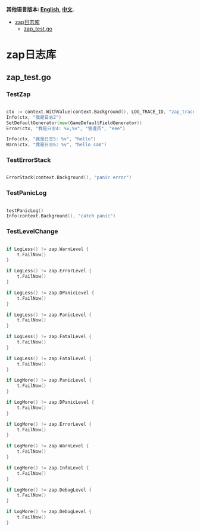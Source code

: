 **其他语言版本: [English](README.md), [中文](README_zh.md).**



<!-- toc -->

- [zap日志库](#zap%E6%97%A5%E5%BF%97%E5%BA%93)
  * [zap_test.go](#zap_testgo)

<!-- tocstop -->

# zap日志库
## zap_test.go
### TestZap
```go

ctx := context.WithValue(context.Background(), LOG_TRACE_ID, "zap_trace_id")
Info(ctx, "我是日志2")
SetDefaultGenerator(new(GameDefaultFieldGenerator))
Error(ctx, "我是日志4: %v,%v", "管理员", "eee")

Info(ctx, "我是日志5: %v", "hello")
Warn(ctx, "我是日志6: %v", "hello sam")
```
### TestErrorStack
```go

ErrorStack(context.Background(), "panic error")
```
### TestPanicLog
```go

testPanicLog()
Info(context.Background(), "catch panic")
```
### TestLevelChange
```go

if LogLess() != zap.WarnLevel {
	t.FailNow()
}

if LogLess() != zap.ErrorLevel {
	t.FailNow()
}

if LogLess() != zap.DPanicLevel {
	t.FailNow()
}

if LogLess() != zap.PanicLevel {
	t.FailNow()
}

if LogLess() != zap.FatalLevel {
	t.FailNow()
}

if LogLess() != zap.FatalLevel {
	t.FailNow()
}

if LogMore() != zap.PanicLevel {
	t.FailNow()
}

if LogMore() != zap.DPanicLevel {
	t.FailNow()
}

if LogMore() != zap.ErrorLevel {
	t.FailNow()
}

if LogMore() != zap.WarnLevel {
	t.FailNow()
}

if LogMore() != zap.InfoLevel {
	t.FailNow()
}

if LogMore() != zap.DebugLevel {
	t.FailNow()
}

if LogMore() != zap.DebugLevel {
	t.FailNow()
}
```
